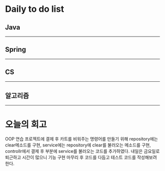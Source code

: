 # Daily to do list
## Java 

- - -
## Spring   

-- - -
## CS    

- - -
## 알고리즘    

---------
# 오늘의 회고

OOP 연습 프로젝트에 결제 후 카트를 비워주는 명령어를 만들기 위해 
repository에는 clear메소드를 구현, service에는 repository에 clear를 불러오는 메소드를 구현, controllr에서 결제 후 부분에 service를 불러오는 코드를 추가하였다.
내일은 금요일로 퇴근하고 시간이 많으니 기능 구현 마무리 후 코드를 다듬고 테스트 코드를 작성해보려 한다.
